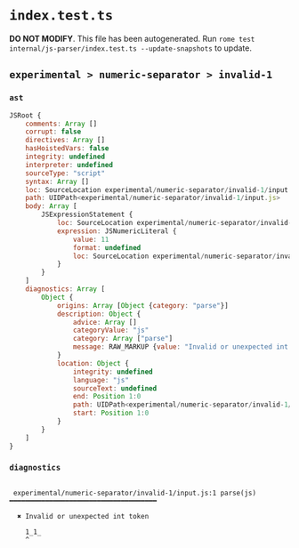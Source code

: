 # `index.test.ts`

**DO NOT MODIFY**. This file has been autogenerated. Run `rome test internal/js-parser/index.test.ts --update-snapshots` to update.

## `experimental > numeric-separator > invalid-1`

### `ast`

```javascript
JSRoot {
	comments: Array []
	corrupt: false
	directives: Array []
	hasHoistedVars: false
	integrity: undefined
	interpreter: undefined
	sourceType: "script"
	syntax: Array []
	loc: SourceLocation experimental/numeric-separator/invalid-1/input.js 1:0-2:0
	path: UIDPath<experimental/numeric-separator/invalid-1/input.js>
	body: Array [
		JSExpressionStatement {
			loc: SourceLocation experimental/numeric-separator/invalid-1/input.js 1:0-1:4
			expression: JSNumericLiteral {
				value: 11
				format: undefined
				loc: SourceLocation experimental/numeric-separator/invalid-1/input.js 1:0-1:4
			}
		}
	]
	diagnostics: Array [
		Object {
			origins: Array [Object {category: "parse"}]
			description: Object {
				advice: Array []
				categoryValue: "js"
				category: Array ["parse"]
				message: RAW_MARKUP {value: "Invalid or unexpected int token"}
			}
			location: Object {
				integrity: undefined
				language: "js"
				sourceText: undefined
				end: Position 1:0
				path: UIDPath<experimental/numeric-separator/invalid-1/input.js>
				start: Position 1:0
			}
		}
	]
}
```

### `diagnostics`

```

 experimental/numeric-separator/invalid-1/input.js:1 parse(js) ━━━━━━━━━━━━━━━━━━━━━━━━━━━━━━━━━━━━━

  ✖ Invalid or unexpected int token

    1_1_
    ^


```
